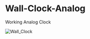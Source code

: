# Wall-Clock-Analog

Working Analog Clock 

![Wall_Clock](https://user-images.githubusercontent.com/77884951/166103765-750e9597-0754-4382-b99a-44effd19f0ae.JPG)
